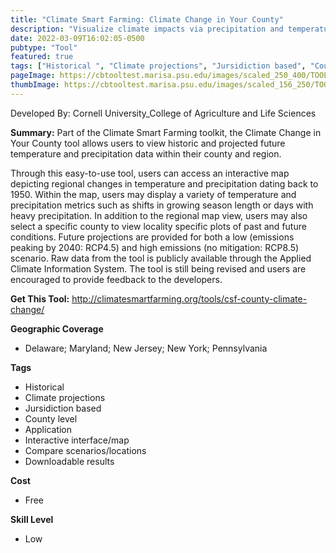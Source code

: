 ```yaml
---
title: "Climate Smart Farming: Climate Change in Your County"
description: "Visualize climate impacts via precipitation and temperature changes since 1950 in the Northeast as well as future changes"
date: 2022-03-09T16:02:05-0500
pubtype: "Tool"
featured: true
tags: ["Historical ", "Climate projections", "Jursidiction based", "County level", "Application", "Interactive interface/map", "Compare scenarios/locations", "Downloadable results"]
pageImage: https://cbtooltest.marisa.psu.edu/images/scaled_250_400/TOOLID_39.1_ScreenCapture-1.png
thumbImage: https://cbtooltest.marisa.psu.edu/images/scaled_156_250/TOOLID_39.1_ScreenCapture-1.png
---
```

Developed By: Cornell University_College of Agriculture and Life Sciences

**Summary:** Part of the Climate Smart Farming toolkit, the Climate Change in Your County tool allows users to view historic and projected future temperature and precipitation data within their county and region. 

Through this easy-to-use tool, users can access an interactive map depicting regional changes in temperature and precipitation dating back to 1950. Within the map, users may display a variety of temperature and precipitation metrics such as shifts in growing season length or days with heavy precipitation. In addition to the regional map view, users may also select a specific county to view locality specific plots of past and future conditions. Future projections are provided for both a low (emissions peaking by 2040: RCP4.5) and high emissions (no mitigation: RCP8.5) scenario. Raw data from the tool is publicly available through the Applied Climate Information System. The tool is still being revised and users are encouraged to provide feedback to the developers. 

__**Get This Tool:**__ http://climatesmartfarming.org/tools/csf-county-climate-change/

__**Geographic Coverage**__
- Delaware; Maryland; New Jersey; New York; Pennsylvania

__**Tags**__
-  Historical 
-  Climate projections
-  Jursidiction based
-  County level
-  Application
-  Interactive interface/map
-  Compare scenarios/locations
-  Downloadable results

__**Cost**__
- Free

__**Skill Level**__
- Low

